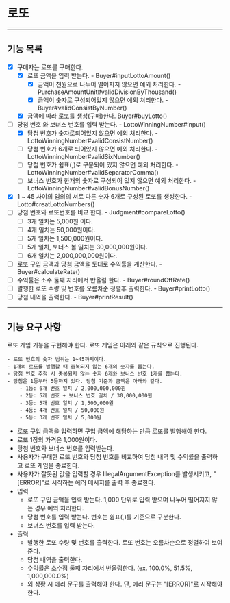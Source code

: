 # 로또
---
## 기능 목록 
- [x] 구매자는 로또를 구매한다.
    - [x] 로또 금액을 입력 받는다. - Buyer#inputLottoAmount()    
      - [x] 금액이 천원으로 나누어 떨어지지 않으면 예외 처리한다. - PurchaseAmountUnit#validDivisionByThousand()  
      - [x] 금액이 숫자로 구성되어있지 않으면 예외 처리한다. - Buyer#validConsistByNumber()  
    - [x] 금액에 따라 로또를 생성(구매)한다. Buyer#buyLotto()
- [ ] 당첨 번호 와 보너스 번호를 입력 받는다. - LottoWinningNumber#input()  
    - [x] 당첨 번호가 숫자로되어있지 않으면 예외 처리한다. - LottoWinningNumber#validConsistNumber()    
    - [ ] 당첨 번호가 6개로 되어있지 않으면 예외 처리한다. - LottoWinningNumber#validSixNumber()    
    - [ ] 당첨 번호가 쉼표(,)로 구분되어 있지 않으면 예외 처리한다. - LottoWinningNumber#validSeparatorComma()    
    - [ ] 보너스 번호가 한개의 숫자로 구성되어 있지 않으면 예외 처리한다. - LottoWinningNumber#validBonusNumber()  
- [x]  1 ~ 45 사이의 임의의 서로 다른 숫자 6개로 구성된 로또를 생성한다. - Lotto#creatLottoNumbers()  
- [ ] 당첨 번호와 로또번호를 비교 한다. - Judgment#compareLotto()  
  - [ ] 3개 일치는 5,000원 이다.  
  - [ ] 4개 일치는 50,000원이다.  
  - [ ] 5개 일치는 1,500,000원이다.  
  - [ ] 5개 일치, 보너스 볼 일치는 30,000,000원이다.  
  - [ ] 6개 일치는 2,000,000,000원이다.  
- [ ] 로또 구입 금액과 당첨 금액을 토대로 수익률을 계산한다. - Buyer#calculateRate()  
- [ ] 수익률은 소수 둘째 자리에서 반올림 한다. - Buyer#roundOffRate()  
- [ ] 발행한 로또 수량 및 번호를 오름차순 정렬후 출력한다. - Buyer#printLotto()  
- [ ] 당첨 내역을 출력한다. - Buyer#printResult()
---
## 기능 요구 사항
로또 게임 기능을 구현해야 한다. 로또 게임은 아래와 같은 규칙으로 진행된다.
```
- 로또 번호의 숫자 범위는 1~45까지이다.
- 1개의 로또를 발행할 때 중복되지 않는 6개의 숫자를 뽑는다.
- 당첨 번호 추첨 시 중복되지 않는 숫자 6개와 보너스 번호 1개를 뽑는다.
- 당첨은 1등부터 5등까지 있다. 당첨 기준과 금액은 아래와 같다.
    - 1등: 6개 번호 일치 / 2,000,000,000원
    - 2등: 5개 번호 + 보너스 번호 일치 / 30,000,000원
    - 3등: 5개 번호 일치 / 1,500,000원
    - 4등: 4개 번호 일치 / 50,000원
    - 5등: 3개 번호 일치 / 5,000원
```
- 로또 구입 금액을 입력하면 구입 금액에 해당하는 만큼 로또를 발행해야 한다.  
- 로또 1장의 가격은 1,000원이다.  
- 당첨 번호와 보너스 번호를 입력받는다.   
- 사용자가 구매한 로또 번호와 당첨 번호를 비교하여 당첨 내역 및 수익률을 출력하고 로또 게임을 종료한다.  
- 사용자가 잘못된 값을 입력할 경우 IllegalArgumentException를 발생시키고, "[ERROR]"로 시작하는 에러 메시지를 출력 후 종료한다.  
- 입력
  - 로또 구입 금액을 입력 받는다. 1,000 단위로 입력 받으며 나누어 떨어지지 않는 경우 예외 처리한다.
  - 당첨 번호를 입력 받는다. 번호는 쉼표(,)를 기준으로 구분한다.  
  - 보너스 번호를 입력 받는다.  
- 출력
  - 발행한 로또 수량 및 번호를 출력한다. 로또 번호는 오름차순으로 정렬하여 보여준다.  
  - 당첨 내역을 출력한다.  
  - 수익률은 소수점 둘째 자리에서 반올림한다. (ex. 100.0%, 51.5%, 1,000,000.0%)  
  - 외 상황 시 에러 문구를 출력해야 한다. 단, 에러 문구는 "[ERROR]"로 시작해야 한다.  